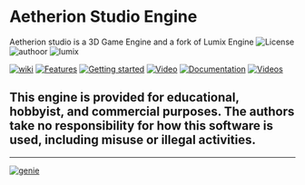 # Aetherion Studio Engine

Aetherion studio is a 3D Game Engine and a fork of Lumix Engine 
![License](http://img.shields.io/:license-mit-blue.svg)
![authoor](https://img.shields.io/badge/By:-R._iliya-green)
![lumix](https://img.shields.io/badge/forked_from-Lumix_Engine-red)

[![wiki](https://img.shields.io/badge/Brief_Limux_Wiki-4A2BE3)](https://github.com/nem0/LumixEngine/wiki) 
[![Features](https://img.shields.io/badge/Features-4A2BE3)](https://github.com/nem0/LumixEngine/wiki/Features) 
[![Getting started](https://img.shields.io/badge/Getting_Started-4A2BE3)](https://nem0.github.io/LumixEngine/getting_started.html) 
[![Video](https://img.shields.io/badge/Video-4A2BE3)](https://www.youtube.com/watch?v=OjQKTA5ia2U) 
[![Documentation](https://img.shields.io/badge/Lumix_Documentation-4A2BE3)](https://nem0.github.io/LumixEngine/) 
[![Videos](https://img.shields.io/badge/Videos-4A2BE3)](https://www.youtube.com/channel/UCtjtIy0ldsq-9siM1Gm_rXg/videos) 

## This engine is provided for educational, hobbyist, and commercial purposes. The authors take no responsibility for how this software is used, including misuse or illegal activities.
---------
 [![genie](http://img.shields.io/:Project_generator-Genie-blue.svg)](https://github.com/bkaradzic/genie)
